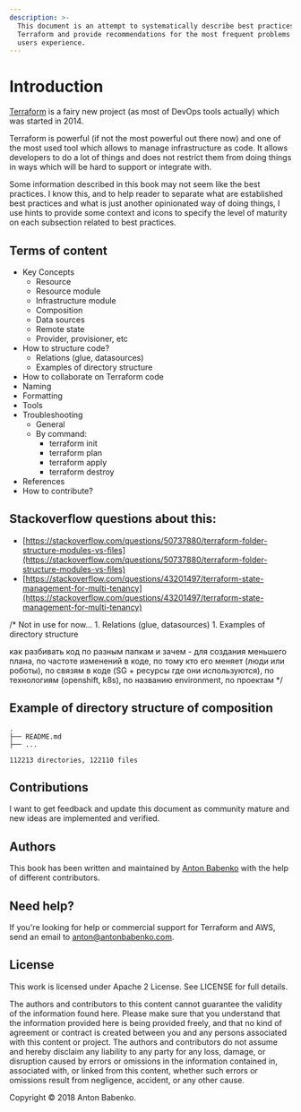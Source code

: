 ```yaml
---
description: >-
  This document is an attempt to systematically describe best practices using
  Terraform and provide recommendations for the most frequent problems Terraform
  users experience.
---
```


# Introduction

[Terraform](https://www.terraform.io/) is a fairy new project \(as most of DevOps tools actually\) which was started in 2014.

Terraform is powerful \(if not the most powerful out there now\) and one of the most used tool which allows to manage infrastructure as code. It allows developers to do a lot of things and does not restrict them from doing things in ways which will be hard to support or integrate with.

Some information described in this book may not seem like the best practices. I know this, and to help reader to separate what are established best practices and what is just another opinionated way of doing things, I use hints to provide some context and icons to specify the level of maturity on each subsection related to best practices.

## Terms of content

* Key Concepts
  * Resource
  * Resource module
  * Infrastructure module
  * Composition
  * Data sources
  * Remote state
  * Provider, provisioner, etc
* How to structure code?
  * Relations \(glue, datasources\)
  * Examples of directory structure
* How to collaborate on Terraform code
* Naming
* Formatting
* Tools
* Troubleshooting
  * General
  * By command:
    * terraform init
    * terraform plan
    * terraform apply
    * terraform destroy
* References
* How to contribute?

## Stackoverflow questions about this:

* [https://stackoverflow.com/questions/50737880/terraform-folder-structure-modules-vs-files](https://stackoverflow.com/questions/50737880/terraform-folder-structure-modules-vs-files)
* [https://stackoverflow.com/questions/43201497/terraform-state-management-for-multi-tenancy](https://stackoverflow.com/questions/43201497/terraform-state-management-for-multi-tenancy)

/\* Not in use for now... 1. Relations \(glue, datasources\) 1. Examples of directory structure

как разбивать код по разным папкам и зачем - для создания меньшего плана, по частоте изменений в коде, по тому кто его меняет \(люди или роботы\), по связям в коде \(SG + ресурсы где они используются\), по технологиям \(openshift, k8s\), по названию environment, по проектам \*/

## Example of directory structure of composition

```text
.
├── README.md
├── ...

112213 directories, 122110 files
```

## Contributions

I want to get feedback and update this document as community mature and new ideas are implemented and verified. 

## Authors

This book has been written and maintained by [Anton Babenko](https://github.com/antonbabenko) with the help of different contributors.

## Need help?

If you're looking for help or commercial support for Terraform and AWS, send an email to [anton@antonbabenko.com](mailto:anton@antonbabenko.com).

## License

This work is licensed under Apache 2 License. See LICENSE for full details.

The authors and contributors to this content cannot guarantee the validity of the information found here. Please make sure that you understand that the information provided here is being provided freely, and that no kind of agreement or contract is created between you and any persons associated with this content or project. The authors and contributors do not assume and hereby disclaim any liability to any party for any loss, damage, or disruption caused by errors or omissions in the information contained in, associated with, or linked from this content, whether such errors or omissions result from negligence, accident, or any other cause.

Copyright © 2018 Anton Babenko.

